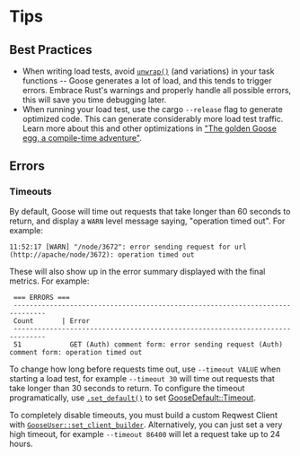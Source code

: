 # Tips

## Best Practices

* When writing load tests, avoid [`unwrap()`](https://doc.rust-lang.org/std/option/enum.Option.html#method.unwrap) (and variations) in your task functions -- Goose generates a lot of load, and this tends to trigger errors. Embrace Rust's warnings and properly handle all possible errors, this will save you time debugging later.
* When running your load test, use the cargo `--release` flag to generate optimized code. This can generate considerably more load test traffic. Learn more about this and other optimizations in ["The golden Goose egg, a compile-time adventure"](https://www.tag1consulting.com/blog/golden-goose-egg-compile-time-adventure).

## Errors

### Timeouts

By default, Goose will time out requests that take longer than 60 seconds to return, and display a `WARN` level message saying, "operation timed out". For example:

```
11:52:17 [WARN] "/node/3672": error sending request for url (http://apache/node/3672): operation timed out
```

These will also show up in the error summary displayed with the final metrics. For example:

```
 === ERRORS ===
 ------------------------------------------------------------------------------
 Count       | Error
 ------------------------------------------------------------------------------
 51            GET (Auth) comment form: error sending request (Auth) comment form: operation timed out
```

To change how long before requests time out, use `--timeout VALUE` when starting a load test, for example `--timeout 30` will time out requests that take longer than 30 seconds to return. To configure the timeout programatically, use [`.set_default()`](https://docs.rs/goose/*/goose/config/trait.GooseDefaultType.html#tymethod.set_default) to set [GooseDefault::Timeout](https://docs.rs/goose/*/goose/config/enum.GooseDefault.html#variant.Timeout).

To completely disable timeouts, you must build a custom Reqwest Client with [`GooseUser::set_client_builder`](https://docs.rs/goose/*/goose/goose/struct.GooseUser.html#method.set_client_builder). Alternatively, you can just set a very high timeout, for example `--timeout 86400` will let a request take up to 24 hours.
